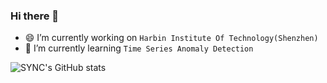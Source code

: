 ### Hi there 👋

<!--
**littlecabbage/littlecabbage** is a ✨ _special_ ✨ repository because its `README.md` (this file) appears on your GitHub profile.

Here are some ideas to get you started:

- 🔭 I’m currently working on Harbin Institute Of Technology(Shenzhen)
- 🌱 I’m currently learning Time Series Anomaly Detection
- 👯 I’m looking to collaborate on ...
- 🤔 I’m looking for help with ...
- 💬 Ask me about ...
- 📫 How to reach me: zengzh1997@gmail.com
- 😄 Pronouns: ...
- ⚡ Fun fact: ...
-->

- 😄 I’m currently working on `Harbin Institute Of Technology(Shenzhen)`
- 💪 I’m currently learning `Time Series Anomaly Detection`

![SYNC's GitHub stats](https://github-readme-stats.vercel.app/api?username=littlecabbage&show_icons=true&theme=dracula)
